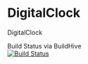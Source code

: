 DigitalClock
============

DigitalClock

Build Status via BuildHive  
[![Build Status](https://buildhive.cloudbees.com/job/namihiran/job/DigitalClock/badge/icon)](https://buildhive.cloudbees.com/job/namihiran/job/DigitalClock/)